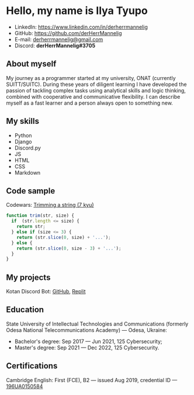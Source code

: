 # Hello, my name is Ilya Tyupo
- LinkedIn: <https://www.linkedin.com/in/derherrmannelig>
- GitHub: <https://github.com/derHerrMannelig>
- E-mail: <derherrmannelig@gmail.com>
- Discord: **derHerrMannelig#3705**
## About myself
My journey as a programmer started at my university, ONAT (currently SUITT/SUITC). During these years of diligent learning I have developed the passion of tackling complex tasks using analytical skills and logic thinking, combined with cooperative and communicative flexibility. I can describe myself as a fast learner and a person always open to something new.
## My skills
- Python
- Django
- Discord.py
- JS
- HTML
- CSS
- Markdown
## Code sample 
Codewars: [Trimming a string (7 kyu)](https://www.codewars.com/kata/563fb342f47611dae800003c)
```javascript
function trim(str, size) {
  if  (str.length <= size) {
    return str;
  } else if (size <= 3) {
    return (str.slice(0, size) + '...');
  } else {
    return (str.slice(0, size - 3) + '...');
  }
}
```
## My projects
Kotan Discord Bot: [GitHub](https://github.com/derHerrMannelig/Kotan-Discord-Bot), [Replit](https://replit.com/@derHerrMannelig/Kotan-Discord-Bot)
## Education
State University of Intellectual Technologies and Communications (formerly Odesa National Telecommunications Academy) — Odesa, Ukraine:
- Bachelor's degree: Sep 2017 — Jun 2021, 125 Cybersecurity;
- Master's degree: Sep 2021 — Dec 2022, 125 Cybersecurity.
## Certifications
Cambridge English: First (FCE), B2 — issued Aug 2019, credential ID — [196UA0150584](https://drive.google.com/file/d/1GZyU9eudT2fOXC7H6eXlrPhAnck5RpUJ/view)
